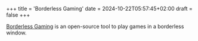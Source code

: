 +++
title = 'Borderless Gaming'
date = 2024-10-22T05:57:45+02:00
draft = false
+++

[Borderless Gaming](https://github.com/Codeusa/Borderless-Gaming) is an open-source tool to play games in a borderless window.
